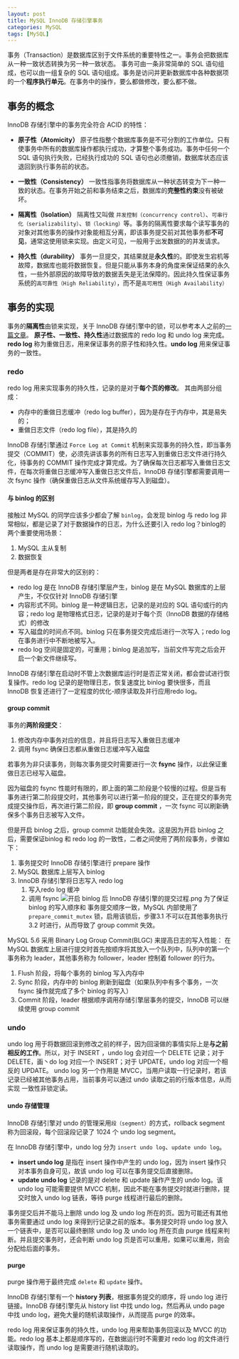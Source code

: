```yaml
---
layout: post
title: MySQL InnoDB 存储引擎事务
categories: MySQL
tags: [MySQL]
---
```

事务（Transaction）是数据库区别于文件系统的重要特性之一。事务会把数据库从一种一致状态转换为另一种一致状态。
事务可由一条非常简单的 SQL 语句组成，也可以由一组复杂的 SQL 语句组成。事务是访问并更新数据库中各种数据项的一个**程序执行单元**。在事务中的操作，要么都做修改，要么都不做。

## 事务的概念

InnoDB 存储引擎中的事务完全符合 ACID 的特性：

* **原子性（Atomicity）**
  原子性指整个数据库事务是不可分割的工作单位。只有使事务中所有的数据库操作都执行成功，才算整个事务成功。事务中任何一个 SQL 语句执行失败，已经执行成功的 SQL 语句也必须撤销，数据库状态应该退回到执行事务前的状态。

* **一致性（Consistency）**
  一致性指事务将数据库从一种状态转变为下一种一致的状态。在事务开始之前和事务结束之后，数据库的**完整性约束**没有被破坏。

* **隔离性（Isolation）**
  隔离性又叫做 `并发控制（concurrency control）`、`可串行化（serializability）`、`锁（locking）`等。事务的隔离性要求每个读写事务的对象对其他事务的操作对象能相互分离，即该事务提交前对其他事务都**不可见**，通常这使用锁来实现。由定义可见，一般用于出发数据的的并发请求。

* **持久性（durability）**
  事务一旦提交，其结果就是**永久性**的。即使发生宕机等故障，数据库也能将数据恢复。但是只能从事务本身的角度来保证结果的永久性，一些外部原因的故障导致的数据丢失是无法保障的。因此持久性保证事务系统的`高可靠性（High Reliability）`，而不是`高可用性（High Availability）`

## 事务的实现

事务的**隔离性**由锁来实现，关于 InnoDB 存储引擎中的锁，可以参考本人之前的[一篇文章](https://georgech2.github.io/mysql/2021/09/20/InnoDB_lock.html)。
**原子性、一致性、持久性**通过数据库的 redo log 和 undo log 来完成。**redo log** 称为重做日志，用来保证事务的原子性和持久性。**undo log** 用来保证事务的一致性。

### redo

redo log 用来实现事务的持久性，记录的是对于**每个页的修改**。
其由两部分组成：
* 内存中的重做日志缓冲（redo log buffer），因为是存在于内存中，其是易失的；
* 重做日志文件（redo log file），其是持久的

InnoDB 存储引擎通过 `Force Log at Commit` 机制来实现事务的持久性，即当事务提交（COMMIT）使，必须先讲该事务的所有日志写入到重做日志文件进行持久化，待事务的 COMMIT 操作完成才算完成。为了确保每次日志都写入重做日志文件，在每次将重做日志缓冲写入重做日志文件后，InnoDB 存储引擎都需要调用一次 fsync 操作（确保重做日志从文件系统缓存写入到磁盘）。

#### 与 binlog 的区别

接触过 MySQL 的同学应该多少都会了解 `binlog`，会发现 binlog 与 redo log 非常相似，都是记录了对于数据操作的日志，为什么还要引入 redo log？binlog的两个重要使用场景：
1. MySQL 主从复制
2. 数据恢复

但是两者是存在非常大的区别的：
* redo log 是在 InnoDB 存储引擎层产生，binlog 是在 MySQL 数据库的上层产生，不仅仅针对 InnoDB 存储引擎
* 内容形式不同。binlog 是一种逻辑日志，记录的是对应的 SQL 语句或行的内容；redo log 是物理格式日志，记录的是对于每个页（InnoDB 数据的存储格式）的修改
* 写入磁盘的时间点不同。binlog 只在事务提交完成后进行一次写入；redo log 在事务进行中不断地被写入。
* redo log 空间是固定的，可重用；binlog 是追加写，当前文件写完之后会开启一个新文件继续写。

InnoDB 存储引擎在启动时不管上次数据库运行时是否正常关闭，都会尝试进行恢复操作。redo log 记录的是物理日志，恢复速度比 binlog 要快很多，而且InnoDB 恢复还进行了一定程度的优化-顺序读取及并行应用redo log。

#### group commit

事务的**两阶段提交**：
1. 修改内存中事务对应的信息，并且将日志写入重做日志缓冲
2. 调用 fsync 确保日志都从重做日志缓冲写入磁盘

若事务为非只读事务，则每次事务提交时需要进行一次 **fsync** 操作，以此保证重做日志已经写入磁盘。

因为磁盘的 fsync 性能时有限的，即上面的第二阶段是个较慢的过程。但是当有事务进行第二阶段提交时，其他事务可以进行第一阶段的提交，正在提交的事务完成提交操作后，再次进行第二阶段，即 **group commit** ，一次 fsync 可以刷新确保多个事务日志被写入文件。

但是开启 binlog 之后，group commit 功能就会失效。这是因为开启 binlog 之后，需要保证binlog 和 redo log 的一致性，二者之间使用了两阶段事务，步骤如下：
1. 事务提交时 InnoDB 存储引擎进行 prepare 操作
2. MySQL 数据库上层写入 binlog
3. InnoDB 存储引擎将日志写入 redo log
   1. 写入redo log 缓冲
   2. 调用 fsync
![开启 binlog 后 InnoDB 存储引擎的提交过程.png](https://upload-images.jianshu.io/upload_images/3911394-09c024c4d25a502f.png?imageMogr2/auto-orient/strip%7CimageView2/2/w/1240)
为了保证 binlog 的写入顺序和 事务提交顺序一致，MySQL 内部使用了 `prepare_commit_mutex` 锁，启用该锁后，步骤3.1 不可以在其他事务执行 3.2 时进行，从而导致了 group commit 失效。

MySQL 5.6 采用 Binary Log Group Commit(BLGC) 来提高日志的写入性能：
在 MySQL 数据库上层进行提交时首先按顺序将其放入一个队列中，队列中的第一个事务称为 leader，其他事务称为 follower，leader 控制着 follower 的行为。
1. Flush 阶段，将每个事务的 binlog 写入内存中
2. Sync 阶段，内存中的 binlog 刷新到磁盘（如果队列中有多个事务，一次 fsync 操作就完成了多个 binlog 的写入）
3. Commit 阶段，leader 根据顺序调用存储引擎层事务的提交，InnoDB 可以继续使用 group commit

### undo

undo log 用于将数据回滚到修改之前的样子，因为回滚做的事情实际上是**与之前相反的工作**。所以，对于 INSERT ，undo log 会对应一个 DELETE 记录；对于 DELETE，画丶do log 对应一个 INSERT；对于 UPDATE，undo log 对应一个相反的 UPDATE。
undo log 另一个作用是 MVCC，当用户读取一行记录时，若该记录已经被其他事务占用，当前事务可以通过 undo 读取之前的行版本信息，从而实现 一致性非锁定读。

#### undo 存储管理

InnoDB 存储引擎对 undo 的管理采用`段（segment）`的方式，rollback segment 称为回滚段，每个回滚段记录了 1024 个 undo log segment。

在 InnoDB 存储引擎中，undo log 分为 `insert undo log`、`update undo log`。
* **insert undo log** 是指在 insert 操作中产生的 undo log，因为 insert 操作只对本事务自身可见，故该 undo log 可以在事务提交后直接删除。
* **update undo log** 记录的是对 delete 和 update 操作产生的 undo log。该 undo log 可能需要提供 MVCC 机制，因此不能在事务提交时就进行删除，提交时放入 undo log 链表，等待 purge 线程进行最后的删除。

事务提交后并不能马上删除 undo log 及 undo log 所在的页。因为可能还有其他事务需要通过 undo log 来得到行记录之前的版本。事务提交时将 undo log 放入一个链表中，是否可以最终删除 undo log 及 undo log 所在页由 purge 线程来判断。并且提交事务时，还会判断 undo log 页是否可以重用，如果可以重用，则会分配给后面的事务。

#### purge

purge 操作用于最终完成 `delete` 和 `update` 操作。

InnoDB 存储引擎有一个 **history 列表**，根据事务提交的顺序，将 undo log 进行链接。InnoDB 存储引擎先从 history list 中找 undo log，然后再从 undo page 中找 undo log，避免大量的随机读取操作，从而提高 purge 的效率。

redo log 用来保证事务的持久性，undo log 用来帮助事务回滚以及 MVCC 的功能。redo log 基本上都是顺序写的，在数据运行时不需要对 redo log 的文件进行读取操作，而 undo log 是需要进行随机读取的。
